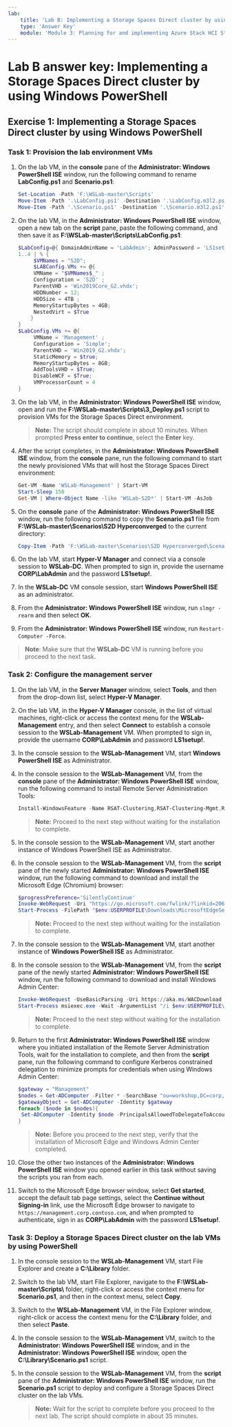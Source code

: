 ```yaml
---
lab:
    title: 'Lab B: Implementing a Storage Spaces Direct cluster by using Windows PowerShell'
    type: 'Answer Key'
    module: 'Module 3: Planning for and implementing Azure Stack HCI Storage'
---
```

# Lab B answer key: Implementing a Storage Spaces Direct cluster by using Windows PowerShell

## Exercise 1: Implementing a Storage Spaces Direct cluster by using Windows PowerShell

### Task 1: Provision the lab environment VMs

1. On the lab VM, in the **console** pane of the **Administrator: Windows PowerShell ISE** window, run the following command to rename **LabConfig.ps1** and **Scenario.ps1**:

   ```powershell
   Set-Location -Path 'F:\WSLab-master\Scripts'
   Move-Item -Path '.\LabConfig.ps1' -Destination '.\LabConfig.m3l2.ps1' -Force -ErrorAction SilentlyContinue
   Move-Item -Path '.\Scenario.ps1' -Destination '.\Scenario.m3l2.ps1' -Force -ErrorAction SilentlyContinue
   ```

1. On the lab VM, in the **Administrator: Windows PowerShell ISE** window, open a new tab on the **script** pane, paste the following command, and then save it as **F:\\WSLab-master\\Scripts\\LabConfig.ps1**:

   ```powershell
   $LabConfig=@{ DomainAdminName = 'LabAdmin'; AdminPassword = 'LS1setup!'; Prefix = 'WSLab-'; SecureBoot = $false; SwitchName = 'LabSwitch'; DCEdition = '4'; VMs = @(); InstallSCVMM = 'No'; PullServerDC = $false; Internet = $true ; AdditionalNetworksConfig = @(); EnableGuestServiceInterface = $true; AddToolsVHD = $True ; DisableWCF = $True }
   1..4 | % {
        $VMNames = "S2D";
        $LABConfig.VMs += @{
        VMName = "$VMNames$_" ;
        Configuration = 'S2D' ;
        ParentVHD = 'Win2019Core_G2.vhdx';
        HDDNumber = 12;
        HDDSize = 4TB ;
        MemoryStartupBytes = 4GB;
        NestedVirt = $True
       }
   }
   $LabConfig.VMs += @{
        VMName = 'Management' ;
        Configuration = 'Simple';
        ParentVHD = 'Win2019_G2.vhdx';
        StaticMemory = $true;
        MemoryStartupBytes = 8GB;
        AddToolsVHD = $True;
        DisableWCF = $True;
        VMProcessorCount = 4
   }
   ```

1. On the lab VM, in the **Administrator: Windows PowerShell ISE** window, open and run the **F:\\WSLab-master\\Scripts\\3_Deploy.ps1** script to provision VMs for the Storage Spaces Direct environment.

   > **Note:** The script should complete in about 10 minutes. When prompted **Press enter to continue**, select the **Enter** key.

1. After the script completes, in the **Administrator: Windows PowerShell ISE** window, from the **console** pane, run the following command to start the newly provisioned VMs that will host the Storage Spaces Direct environment:

   ```powershell
   Get-VM -Name 'WSLab-Management' | Start-VM
   Start-Sleep 150
   Get-VM | Where-Object Name -like 'WSLab-S2D*' | Start-VM -AsJob
   ```

1. On the **console** pane of the **Administrator: Windows PowerShell ISE** window, run the following command to copy the **Scenario.ps1** file from **F:\\WSLab-master\\Scenarios\\S2D Hyperconverged** to the current directory:

   ```powershell
   Copy-Item -Path 'F:\WSLab-master\Scenarios\S2D Hyperconverged\Scenario.ps1' -Destination '.\'
   ```

1. On the lab VM, start **Hyper-V Manager** and connect via a console session to **WSLab-DC**. When prompted to sign in, provide the username **CORP\\LabAdmin** and the password **LS1setup!**.
1. In the **WSLab-DC** VM console session, start **Windows PowerShell ISE** as an administrator.
1. From the **Administrator: Windows PowerShell ISE** window, run `slmgr -rearm` and then select **OK**.
1. From the **Administrator: Windows PowerShell ISE** window, run `Restart-Computer -Force`.

 > **Note**: Make sure that the **WSLab-DC** VM is running before you proceed to the next task.

### Task 2: Configure the management server

1. On the lab VM, in the **Server Manager** window, select **Tools**, and then from the drop-down list, select **Hyper-V Manager**.
1. On the lab VM, in the **Hyper-V Manager** console, in the list of virtual machines, right-click or access the context menu for the **WSLab-Management** entry, and then select **Connect** to establish a console session to the **WSLab-Management** VM. When prompted to sign in, provide the username **CORP\\LabAdmin** and password **LS1setup!**.
1. In the console session to the **WSLab-Management** VM, start **Windows PowerShell ISE** as Administrator.
1. In the console session to the **WSLab-Management** VM, from the **console** pane of the **Administrator: Windows PowerShell ISE** window, run the following command to install Remote Server Administration Tools:

   ```powershell
   Install-WindowsFeature -Name RSAT-Clustering,RSAT-Clustering-Mgmt,RSAT-Clustering-PowerShell,RSAT-Hyper-V-Tools,RSAT-AD-PowerShell,RSAT-ADDS
   ```

   > **Note:** Proceed to the next step without waiting for the installation to complete.

1. In the console session to the **WSLab-Management** VM, start another instance of Windows PowerShell ISE as Administrator.
1. In the console session to the **WSLab-Management** VM, from the **script** pane of the newly started **Administrator: Windows PowerShell ISE** window, run the following command to download and install the Microsoft Edge (Chromium) browser:

   ```powershell
   $progressPreference='SilentlyContinue'
   Invoke-WebRequest -Uri "https://go.microsoft.com/fwlink/?linkid=2069324&language=en-us&Consent=1" -UseBasicParsing -OutFile "$env:USERPROFILE\Downloads\MicrosoftEdgeSetup.exe"
   Start-Process -FilePath "$env:USERPROFILE\Downloads\MicrosoftEdgeSetup.exe" -Wait
   ```

   > **Note:** Proceed to the next step without waiting for the installation to complete.

1. In the console session to the **WSLab-Management** VM, start another instance of **Windows PowerShell ISE** as Administrator.
1. In the console session to the **WSLab-Management** VM, from the **script** pane of the newly started **Administrator: Windows PowerShell ISE** window, run the following command to download and install Windows Admin Center:

   ```powershell
   Invoke-WebRequest -UseBasicParsing -Uri https://aka.ms/WACDownload -OutFile "$env:USERPROFILE\Downloads\WindowsAdminCenter.msi"
   Start-Process msiexec.exe -Wait -ArgumentList "/i $env:USERPROFILE\Downloads\WindowsAdminCenter.msi /qn /L*v waclog.txt REGISTRY_REDIRECT_PORT_80=1 SME_PORT=443 SSL_CERTIFICATE_OPTION=generate"
   ```

   > **Note:** Proceed to the next step without waiting for the installation to complete.

1. Return to the first **Administrator: Windows PowerShell ISE** window where you initiated installation of the Remote Server Administration Tools, wait for the installation to complete, and then from the **script** pane, run the following command to configure Kerberos constrained delegation to minimize prompts for credentials when using Windows Admin Center:

   ```powershell
   $gateway = "Management"
   $nodes = Get-ADComputer -Filter * -SearchBase "ou=workshop,DC=corp,dc=contoso,DC=com"
   $gatewayObject = Get-ADComputer -Identity $gateway
   foreach ($node in $nodes){
    Set-ADComputer -Identity $node -PrincipalsAllowedToDelegateToAccount $gatewayObject
   }
   ```

   > **Note:** Before you proceed to the next step, verify that the installation of Microsoft Edge and Windows Admin Center completed.

1. Close the other two instances of the **Administrator: Windows PowerShell ISE** window you opened earlier in this task without saving the scripts you ran from each.
1. Switch to the Microsoft Edge browser window, select **Get started**, accept the default tab page settings, select the **Continue without Signing-in** link, use the Microsoft Edge browser to navigate to `https://management.corp.contoso.com`, and when prompted to authenticate, sign in as **CORP\\LabAdmin** with the password **LS1setup!**.

### Task 3: Deploy a Storage Spaces Direct cluster on the lab VMs by using PowerShell

1. In the console session to the **WSLab-Management** VM, start File Explorer and create a **C:\\Library** folder.
1. Switch to the lab VM, start File Explorer, navigate to the **F:\\WSLab-master\\Scripts\\** folder, right-click or access the context menu for **Scenario.ps1**, and then in the context menu, select **Copy**.
1. Switch to the **WSLab-Management** VM, in the File Explorer window, right-click or access the context menu for the **C:\\Library** folder, and then select **Paste**.
1. In the console session to the **WSLab-Management** VM, switch to the **Administrator: Windows PowerShell ISE** window, and in the **Administrator: Windows PowerShell ISE** window, open the **C:\\Library\\Scenario.ps1** script.
1. In the console session to the **WSLab-Management** VM, from the **script** pane of the **Administrator: Windows PowerShell ISE** window, run the **Scenario.ps1** script to deploy and configure a Storage Spaces Direct cluster on the lab VMs.

   > **Note:** Wait for the script to complete before you proceed to the next lab. The script should complete in about 35 minutes.
